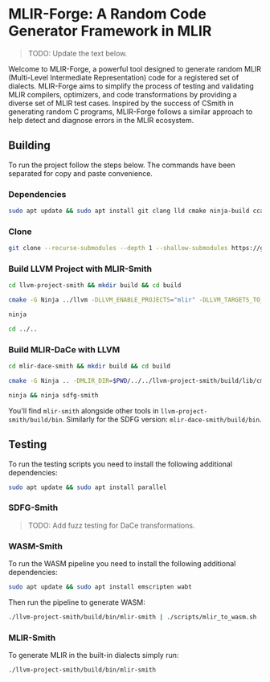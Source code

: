 # MLIR-Forge: A Random Code Generator Framework in MLIR

> TODO: Update the text below.

Welcome to MLIR-Forge, a powerful tool designed to generate random MLIR
(Multi-Level Intermediate Representation) code for a registered set of dialects.
MLIR-Forge aims to simplify the process of testing and validating MLIR compilers,
optimizers, and code transformations by providing a diverse set of MLIR test
cases. Inspired by the success of CSmith in generating random C programs,
MLIR-Forge follows a similar approach to help detect and diagnose errors in the
MLIR ecosystem.

## Building

To run the project follow the steps below. The commands have been separated for
copy and paste convenience.

### Dependencies

```sh
sudo apt update && sudo apt install git clang lld cmake ninja-build ccache
```

### Clone

```sh
git clone --recurse-submodules --depth 1 --shallow-submodules https://github.com/Berke-Ates/MLIR-Smith
```

### Build LLVM Project with MLIR-Smith

```sh
cd llvm-project-smith && mkdir build && cd build
```

```sh
cmake -G Ninja ../llvm -DLLVM_ENABLE_PROJECTS="mlir" -DLLVM_TARGETS_TO_BUILD="host" -DLLVM_ENABLE_ASSERTIONS=ON -DCMAKE_BUILD_TYPE=Release -DCMAKE_C_COMPILER=clang -DCMAKE_CXX_COMPILER=clang++ -DLLVM_ENABLE_LLD=ON -DLLVM_CCACHE_BUILD=ON -DLLVM_USE_SANITIZER="Address;Undefined" -DLLVM_INSTALL_UTILS=ON
```

```sh
ninja
```

```sh
cd ../..
```

### Build MLIR-DaCe with LLVM

```sh
cd mlir-dace-smith && mkdir build && cd build
```

```sh
cmake -G Ninja .. -DMLIR_DIR=$PWD/../../llvm-project-smith/build/lib/cmake/mlir -DLLVM_EXTERNAL_LIT=$PWD/../../llvm-project-smith/build/bin/llvm-lit -DLLVM_ENABLE_ASSERTIONS=ON -DCMAKE_BUILD_TYPE=Release -DCMAKE_C_COMPILER=clang -DCMAKE_CXX_COMPILER=clang++ -DLLVM_ENABLE_LLD=ON -DLLVM_USE_SANITIZER="Address;Undefined"
```

```sh
ninja && ninja sdfg-smith
```

You'll find `mlir-smith` alongside other tools in `llvm-project-smith/build/bin`.
Similarly for the SDFG version: `mlir-dace-smith/build/bin`.

## Testing

To run the testing scripts you need to install the following additional dependencies:

```sh
sudo apt update && sudo apt install parallel
```

### SDFG-Smith

> TODO: Add fuzz testing for DaCe transformations.

### WASM-Smith

To run the WASM pipeline you need to install the following additional dependencies:

```sh
sudo apt update && sudo apt install emscripten wabt
```

Then run the pipeline to generate WASM:

```sh
./llvm-project-smith/build/bin/mlir-smith | ./scripts/mlir_to_wasm.sh ./llvm-project-smith/build/bin/mlir-opt ./llvm-project-smith/build/bin/mlir-translate
```

### MLIR-Smith

To generate MLIR in the built-in dialects simply run:

```sh
./llvm-project-smith/build/bin/mlir-smith
```
